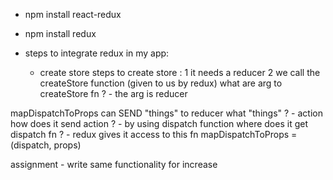 - npm install react-redux
- npm install redux

- steps to integrate redux in my app:
  - create store
    steps to create store :
    1 it needs a reducer
    2 we call the createStore function (given to us by redux)
    what are arg to createStore fn ? - the arg is reducer

mapDispatchToProps can SEND "things" to reducer
what "things" ? - action
how does it send action ? - by using dispatch function
where does it get dispatch fn ? - redux gives it access to this fn
mapDispatchToProps = (dispatch, props)

assignment -
write same functionality for increase
